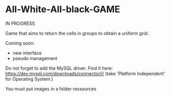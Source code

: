 # All-White-All-black-GAME 
IN PROGRESS

Game that aims to return the cells in groups to obtain a uniform grid.

Coming soon:
- new interface
- pseudo management


Do not forget to add the MySQL driver.
Find it here: https://dev.mysql.com/downloads/connector/j/ (take 'Platform Independent' for Operating System.)

You must put images in a folder ressources
